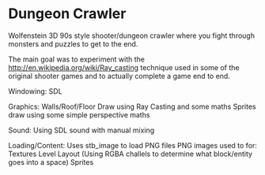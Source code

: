 Dungeon Crawler
===============

Wolfenstein 3D 90s style shooter/dungeon crawler where you fight through monsters and puzzles to get to the end.

The main goal was to experiment with the http://en.wikipedia.org/wiki/Ray_casting technique used in some of the original shooter games and to actually complete a game end to end.

Windowing:
  SDL
  
Graphics:
  Walls/Roof/Floor Draw using Ray Casting and some maths
  Sprites draw using some simple perspective maths
  
Sound:
  Using SDL sound with manual mixing
  
Loading/Content:
  Uses stb_image to load PNG files
  PNG images used to for:
    Textures
    Level Layout (Using RGBA challels to determine what block/entity goes into a space)
    Sprites
  
